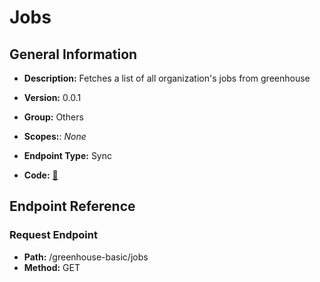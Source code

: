# Jobs

## General Information

- **Description:** Fetches a list of all organization's jobs from greenhouse

- **Version:** 0.0.1
- **Group:** Others
- **Scopes:**: _None_
- **Endpoint Type:** Sync
- **Code:** [🔗](https://github.com/NangoHQ/integration-templates/tree/main/integrations/greenhouse-basic/syncs/jobs.ts)

## Endpoint Reference

### Request Endpoint

- **Path:** /greenhouse-basic/jobs
- **Method:** GET
